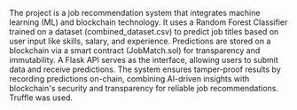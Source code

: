 The project is a job recommendation system that integrates machine learning (ML) and blockchain technology. It uses a Random Forest Classifier trained on a dataset (combined_dataset.csv) to predict job titles based on user input like skills, salary, and experience. Predictions are stored on a blockchain via a smart contract (JobMatch.sol) for transparency and immutability. A Flask API serves as the interface, allowing users to submit data and receive predictions. The system ensures tamper-proof results by recording predictions on-chain, combining AI-driven insights with blockchain's security and transparency for reliable job recommendations.
Truffle was used.
